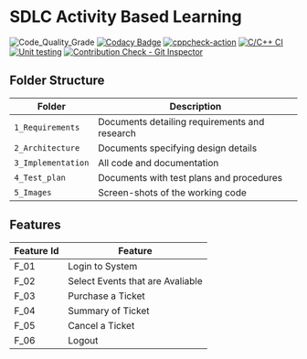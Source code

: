 # SDLC Activity Based Learning

![Code_Quality_Grade]()
[![Codacy Badge]()]()
[![cppcheck-action]()]()
[![C/C++ CI]()]()
[![Unit testing]()]()
[![Contribution Check - Git Inspector]()]()

## Folder Structure
Folder             | Description
-------------------| -----------------------------------------
`1_Requirements`   | Documents detailing requirements and research
`2_Architecture`   | Documents specifying design details
`3_Implementation` | All code and documentation
`4_Test_plan`      | Documents with test plans and procedures
`5_Images`         | Screen-shots of the working code
##  Features
| Feature Id | Feature |
| -----------|---------|
|F_01| Login to System | |
|F_02|Select Events that are Avaliable |
|F_03| Purchase a Ticket |
|F_04| Summary of Ticket |
|F_05| Cancel a Ticket |
|F_06| Logout |




